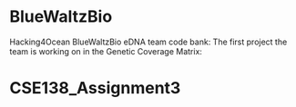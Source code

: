 # BlueWaltzBio
Hacking4Ocean BlueWaltzBio eDNA team code bank: 
The first project the team is working on in the Genetic Coverage Matrix: 
# CSE138_Assignment3
